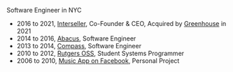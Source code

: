 Software Engineer in NYC

* 2016 to 2021, [Interseller](https://www.interseller.io), Co-Founder & CEO, Acquired by [Greenhouse](https://greenhouse.com) in 2021
* 2014 to 2016, [Abacus](https://abacus.com), Software Engineer
* 2013 to 2014, [Compass](https://compass.com), Software Engineer
* 2010 to 2012, [Rutgers OSS](https://oss.rutgers.edu), Student Systems Programmer
* 2006 to 2010, [Music App on Facebook](https://github.com/sjlu/fb-music-app), Personal Project
